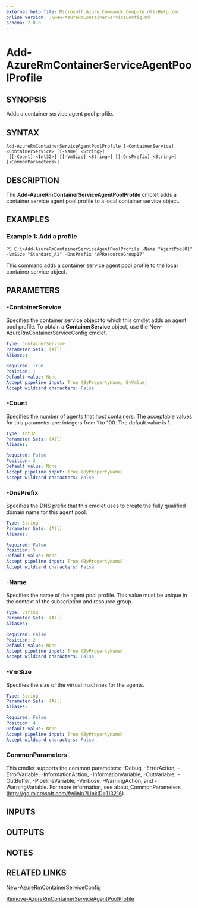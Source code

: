 ```yaml
---
external help file: Microsoft.Azure.Commands.Compute.dll-Help.xml
online version: .\New-AzureRmContainerServiceConfig.md
schema: 2.0.0
---
```


# Add-AzureRmContainerServiceAgentPoolProfile

## SYNOPSIS
Adds a container service agent pool profile.

## SYNTAX

```
Add-AzureRmContainerServiceAgentPoolProfile [-ContainerService] <ContainerService> [[-Name] <String>]
 [[-Count] <Int32>] [[-VmSize] <String>] [[-DnsPrefix] <String>] [<CommonParameters>]
```

## DESCRIPTION
The **Add-AzureRmContainerServiceAgentPoolProfile** cmdlet adds a container service agent pool profile to a local container service object.

## EXAMPLES

### Example 1: Add a profile
```
PS C:\>Add-AzureRmContainerServiceAgentPoolProfile -Name "AgentPool01" -VmSize "Standard_A1" -DnsPrefix "APResourceGroup17"
```

This command adds a container service agent pool profile to the local container service object.

## PARAMETERS

### -ContainerService
Specifies the container service object to which this cmdlet adds an agent pool profile.
To obtain a **ContainerService** object, use the New-AzureRmContainerServiceConfig cmdlet.

```yaml
Type: ContainerService
Parameter Sets: (All)
Aliases: 

Required: True
Position: 1
Default value: None
Accept pipeline input: True (ByPropertyName, ByValue)
Accept wildcard characters: False
```

### -Count
Specifies the number of agents that host containers.
The acceptable values for this parameter are: integers from 1 to 100.
The default value is 1.

```yaml
Type: Int32
Parameter Sets: (All)
Aliases: 

Required: False
Position: 3
Default value: None
Accept pipeline input: True (ByPropertyName)
Accept wildcard characters: False
```

### -DnsPrefix
Specifies the DNS prefix that this cmdlet uses to create the fully qualified domain name for this agent pool.

```yaml
Type: String
Parameter Sets: (All)
Aliases: 

Required: False
Position: 5
Default value: None
Accept pipeline input: True (ByPropertyName)
Accept wildcard characters: False
```

### -Name
Specifies the name of the agent pool profile.
This value must be unique in the context of the subscription and resource group.

```yaml
Type: String
Parameter Sets: (All)
Aliases: 

Required: False
Position: 2
Default value: None
Accept pipeline input: True (ByPropertyName)
Accept wildcard characters: False
```

### -VmSize
Specifies the size of the virtual machines for the agents.

```yaml
Type: String
Parameter Sets: (All)
Aliases: 

Required: False
Position: 4
Default value: None
Accept pipeline input: True (ByPropertyName)
Accept wildcard characters: False
```

### CommonParameters
This cmdlet supports the common parameters: -Debug, -ErrorAction, -ErrorVariable, -InformationAction, -InformationVariable, -OutVariable, -OutBuffer, -PipelineVariable, -Verbose, -WarningAction, and -WarningVariable. For more information, see about_CommonParameters (http://go.microsoft.com/fwlink/?LinkID=113216).

## INPUTS

## OUTPUTS

## NOTES

## RELATED LINKS

[New-AzureRmContainerServiceConfig](.\New-AzureRmContainerServiceConfig.md)

[Remove-AzureRmContainerServiceAgentPoolProfile](.\Remove-AzureRmContainerServiceAgentPoolProfile.md)


